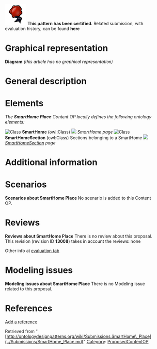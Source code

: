 [![](../images/thumb/b/b5/Certified.png/70px-Certified.png)](../Image/Certified.png.md "Certified.png") __This pattern has been certified.__
Related submission, with evaluation history, can be found __here__





#  Graphical representation


__Diagram__
_(this article has no graphical representation)_



#  General description


  




#  Elements


_The __SmartHome Place__ Content OP locally defines the following ontology elements:_



[![Class](../../images/thumb/2/27/Class.gif/20px-Class.gif)](../Image/Class.gif.md "Class") __SmartHome__ (owl:Class) 
 [![](../../images/thumb/8/87/ArrowRight.gif/11px-ArrowRight.gif)](../Image/ArrowRight.gif.md "ArrowRight.gif") _[SmartHome](../Submissions/SmartHome_Place/SmartHome.md "Submissions:SmartHome Place/SmartHome") page_
[![Class](../../images/thumb/2/27/Class.gif/20px-Class.gif)](../Image/Class.gif.md "Class") __SmartHomeSection__ (owl:Class) Sections belonging to a SmartHome 
 [![](../../images/thumb/8/87/ArrowRight.gif/11px-ArrowRight.gif)](../Image/ArrowRight.gif.md "ArrowRight.gif") _[SmartHomeSection](../Submissions/SmartHome_Place/SmartHomeSection.md "Submissions:SmartHome Place/SmartHomeSection") page_
#  Additional information


#  Scenarios



__Scenarios about SmartHome Place__
No scenario is added to this Content OP.




#  Reviews



__Reviews about SmartHome Place__
There is no review about this proposal.
This revision (revision ID __13008__) takes in account the reviews: none


Other info at [evaluation tab](http://ontologydesignpatterns.org/wiki/index.php?title=Submissions:SmartHome_Place&action=evaluation "http://ontologydesignpatterns.org/wiki/index.php?title=Submissions:SmartHome_Place&action=evaluation")




#  Modeling issues



__Modeling issues about SmartHome Place__
There is no Modeling issue related to this proposal.




#  References


[Add a reference](index.php@title=Odp%253AAdd_reference&subject=Submissions%253ASmartHome+Place.html "http://ontologydesignpatterns.org/wiki/index.php?title=Odp:Add_reference&subject=Submissions%3ASmartHome+Place")


  






Retrieved from "[http://ontologydesignpatterns.org/wiki/Submissions:SmartHome\_Place](../Submissions/SmartHome_Place.md)"
 [Category](http://ontologydesignpatterns.org/wiki/Special:Categories "Special:Categories"): [ProposedContentOP](../Category/ProposedContentOP.md "Category:ProposedContentOP")